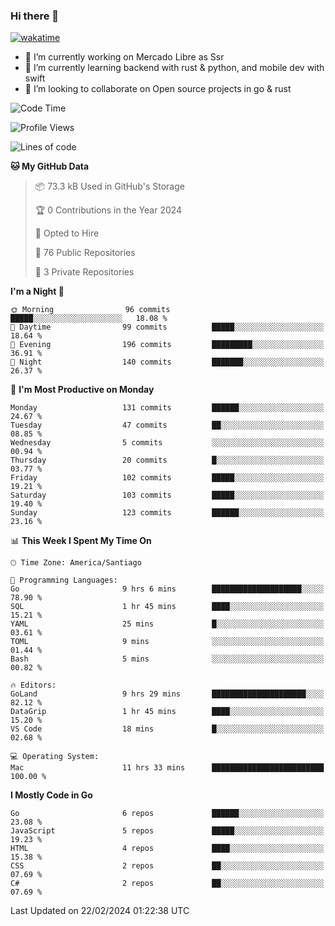 ### Hi there 👋

[![wakatime](https://wakatime.com/badge/user/330beacb-fb27-4e32-bc38-f8f521bcf832.svg)](https://wakatime.com/@330beacb-fb27-4e32-bc38-f8f521bcf832)

- 🔭 I’m currently working on Mercado Libre as Ssr
- 🌱 I’m currently learning backend with rust & python, and mobile dev with swift
- 👯 I’m looking to collaborate on Open source projects in go & rust

<!--START_SECTION:waka-->
![Code Time](http://img.shields.io/badge/Code%20Time-541%20hrs%209%20mins-blue)

![Profile Views](http://img.shields.io/badge/Profile%20Views-0-blue)

![Lines of code](https://img.shields.io/badge/From%20Hello%20World%20I%27ve%20Written-3.5%20million%20lines%20of%20code-blue)

**🐱 My GitHub Data** 

> 📦 73.3 kB Used in GitHub's Storage 
 > 
> 🏆 0 Contributions in the Year 2024
 > 
> 💼 Opted to Hire
 > 
> 📜 76 Public Repositories 
 > 
> 🔑 3 Private Repositories 
 > 
**I'm a Night 🦉** 

```text
🌞 Morning                96 commits          █████░░░░░░░░░░░░░░░░░░░░   18.08 % 
🌆 Daytime                99 commits          █████░░░░░░░░░░░░░░░░░░░░   18.64 % 
🌃 Evening                196 commits         █████████░░░░░░░░░░░░░░░░   36.91 % 
🌙 Night                  140 commits         ███████░░░░░░░░░░░░░░░░░░   26.37 % 
```
📅 **I'm Most Productive on Monday** 

```text
Monday                   131 commits         ██████░░░░░░░░░░░░░░░░░░░   24.67 % 
Tuesday                  47 commits          ██░░░░░░░░░░░░░░░░░░░░░░░   08.85 % 
Wednesday                5 commits           ░░░░░░░░░░░░░░░░░░░░░░░░░   00.94 % 
Thursday                 20 commits          █░░░░░░░░░░░░░░░░░░░░░░░░   03.77 % 
Friday                   102 commits         █████░░░░░░░░░░░░░░░░░░░░   19.21 % 
Saturday                 103 commits         █████░░░░░░░░░░░░░░░░░░░░   19.40 % 
Sunday                   123 commits         ██████░░░░░░░░░░░░░░░░░░░   23.16 % 
```


📊 **This Week I Spent My Time On** 

```text
🕑︎ Time Zone: America/Santiago

💬 Programming Languages: 
Go                       9 hrs 6 mins        ████████████████████░░░░░   78.90 % 
SQL                      1 hr 45 mins        ████░░░░░░░░░░░░░░░░░░░░░   15.21 % 
YAML                     25 mins             █░░░░░░░░░░░░░░░░░░░░░░░░   03.61 % 
TOML                     9 mins              ░░░░░░░░░░░░░░░░░░░░░░░░░   01.44 % 
Bash                     5 mins              ░░░░░░░░░░░░░░░░░░░░░░░░░   00.82 % 

🔥 Editors: 
GoLand                   9 hrs 29 mins       █████████████████████░░░░   82.12 % 
DataGrip                 1 hr 45 mins        ████░░░░░░░░░░░░░░░░░░░░░   15.20 % 
VS Code                  18 mins             █░░░░░░░░░░░░░░░░░░░░░░░░   02.68 % 

💻 Operating System: 
Mac                      11 hrs 33 mins      █████████████████████████   100.00 % 
```

**I Mostly Code in Go** 

```text
Go                       6 repos             ██████░░░░░░░░░░░░░░░░░░░   23.08 % 
JavaScript               5 repos             █████░░░░░░░░░░░░░░░░░░░░   19.23 % 
HTML                     4 repos             ████░░░░░░░░░░░░░░░░░░░░░   15.38 % 
CSS                      2 repos             ██░░░░░░░░░░░░░░░░░░░░░░░   07.69 % 
C#                       2 repos             ██░░░░░░░░░░░░░░░░░░░░░░░   07.69 % 
```




 Last Updated on 22/02/2024 01:22:38 UTC
<!--END_SECTION:waka-->
